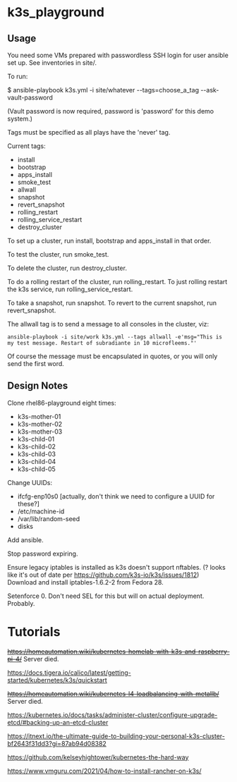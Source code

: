 # k3s_playground

## Usage

You need some VMs prepared with passwordless SSH login for user ansible set up. See inventories in site/.

To run:

$ ansible-playbook k3s.yml -i site/whatever --tags=choose_a_tag --ask-vault-password

(Vault password is now required, password is 'password' for this demo system.)

Tags must be specified as all plays have the 'never' tag.

Current tags:

- install
- bootstrap
- apps_install
- smoke_test
- allwall
- snapshot
- revert_snapshot
- rolling_restart
- rolling_service_restart
- destroy_cluster

To set up a cluster, run install, bootstrap and apps_install in that order.

To test the cluster, run smoke_test.

To delete the cluster, run destroy_cluster.

To do a rolling restart of the cluster, run rolling_restart. To just rolling restart the k3s service, run rolling_service_restart.

To take a snapshot, run snapshot. To revert to the current snapshot, run revert_snapshot.

The allwall tag is to send a message to all consoles in the cluster, viz:

    ansible-playbook -i site/work k3s.yml --tags allwall -e'msg="This is my test message. Restart of subradiante in 10 microfleems."'

Of course the message must be encapsulated in quotes, or you will only send the first word.

## Design Notes

Clone rhel86-playground eight times:
  - k3s-mother-01
  - k3s-mother-02
  - k3s-mother-03
  - k3s-child-01
  - k3s-child-02
  - k3s-child-03
  - k3s-child-04
  - k3s-child-05

Change UUIDs:
  - ifcfg-enp10s0 [actually, don't think we need to configure a UUID for these?]
  - /etc/machine-id
  - /var/lib/random-seed
  - disks

Add ansible.

Stop password expiring.

Ensure legacy iptables is installed as k3s doesn't support nftables. (? looks like it's out of date per https://github.com/k3s-io/k3s/issues/1812)
Download and install iptables-1.6.2-2 from Fedora 28.

Setenforce 0. Don't need SEL for this but will on actual deployment. Probably.

# Tutorials

~~https://homeautomation.wiki/kubernetes-homelab-with-k3s-and-raspberry-pi-4/~~
Server died.

https://docs.tigera.io/calico/latest/getting-started/kubernetes/k3s/quickstart

~~https://homeautomation.wiki/kubernetes-l4-loadbalancing-with-metallb/~~
Server died.

https://kubernetes.io/docs/tasks/administer-cluster/configure-upgrade-etcd/#backing-up-an-etcd-cluster

https://itnext.io/the-ultimate-guide-to-building-your-personal-k3s-cluster-bf2643f31dd3?gi=87ab94d08382

https://github.com/kelseyhightower/kubernetes-the-hard-way

https://www.vmguru.com/2021/04/how-to-install-rancher-on-k3s/

